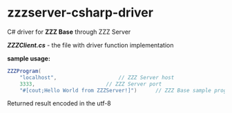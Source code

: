 # zzzserver-csharp-driver
C# driver for **ZZZ Base** through ZZZ Server

***ZZZClient.cs*** - the file with driver function implementation  

**sample usage:**
```csharp
ZZZProgram(
	"localhost",					// ZZZ Server host
	3333,						// ZZZ Server port
	"#[cout;Hello World from ZZZServer!]")		// ZZZ Base sample program
```

Returned result encoded in the utf-8
